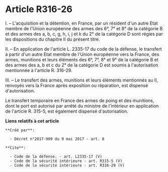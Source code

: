 # Article R316-26

I. – L'acquisition et la détention, en France, par un résident d'un autre Etat membre de l'Union européenne des armes des 6°,
7° et 8° de la catégorie B et des armes des a, b, c, g, h, i, j et k du 2° de la catégorie D sont régies par les dispositions
du chapitre II du présent titre. 

II. – En application de l'article L. 2335-17 du code de la défense, le transfert à partir d'un autre Etat membre de l'Union
européenne vers la France, des armes, munitions et leurs éléments des 6°, 7°, 8° et 9° de la catégorie B et des armes des a,
b et c du 2° de la catégorie D est soumis à l'autorisation mentionnée à l'article R. 316-29. 

III. – Le transfert des armes, munitions et leurs éléments mentionnés au II, renvoyés vers la France après exposition ou
réparation, est dispensé d'autorisation. 

Le transfert temporaire en France des armes de poing et des munitions, dont le port est autorisé par arrêté du ministre de
l'intérieur en application de l'article R. 315-5, est également dispensé d'autorisation.

**Liens relatifs à cet article**

	**Créé par**:

	  - Décret n°2017-909 du 9 mai 2017 - art. 8

	**Cite**:

	  - Code de la défense. - art. L2335-17 (V)
	  - Code de la sécurité intérieure - art. R315-5 (V)
	  - Code de la sécurité intérieure - art. R316-29 (V)
